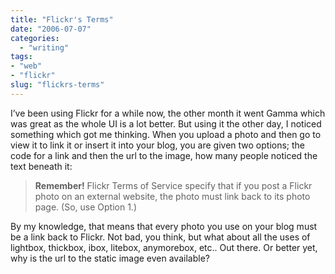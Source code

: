 ```yaml
---
title: "Flickr's Terms"
date: "2006-07-07"
categories: 
  - "writing"
tags:
- "web"
- "flickr"
slug: "flickrs-terms"
---
```


I’ve been using Flickr for a while now, the other month it went Gamma which was great as the whole UI is a lot better. But using it the other day, I noticed something which got me thinking. When you upload a photo and then go to view it to link it or insert it into your blog, you are given two options; the code for a link and then the url to the image, how many people noticed the text beneath it:

> **Remember!** Flickr Terms of Service specify that if you post a Flickr photo on an external website, the photo must link back to its photo page. (So, use Option 1.)

By my knowledge, that means that every photo you use on your blog must be a link back to Flickr. Not bad, you think, but what about all the uses of lightbox, thickbox, ibox, litebox, anymorebox, etc.. Out there. Or better yet, why is the url to the static image even available?
